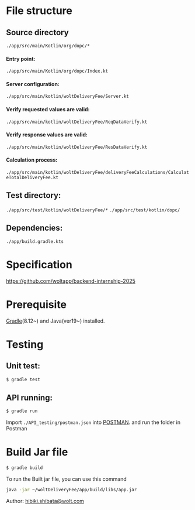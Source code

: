 # File structure
## Source directory
`./app/src/main/Kotlin/org/dopc/*`
#### Entry point: 
`./app/src/main/Kotlin/org/dopc/Index.kt`
#### Server configuration: 
`./app/src/main/kotlin/woltDeliveryFee/Server.kt`
#### Verify requested values are valid:
`./app/src/main/kotlin/woltDeliveryFee/ReqDataVerify.kt`
#### Verify response values are valid:
`./app/src/main/kotlin/woltDeliveryFee/ResDataVerify.kt`
#### Calculation process:
`./app/src/main/kotlin/woltDeliveryFee/deliveryFeeCalculations/CalculateTotalDeliveryFee.kt`

## Test directory:
`./app/src/test/kotlin/woltDeliveryFee/*`
`./app/src/test/kotlin/dopc/`


## Dependencies:
`./app/build.gradle.kts`

# Specification
https://github.com/woltapp/backend-internship-2025

# Prerequisite
[Gradle](https://gradle.org/)(8.12~) and Java(ver19~) installed.

# Testing
## Unit test: 
```bash
$ gradle test
```
## API running:
```bash
$ gradle run
```
Import `./API_testing/postman.json` into [POSTMAN](https://www.postman.com/).
and run the folder in Postman

# Build Jar file
```bash
$ gradle build
```
To run the Built jar file, you can use this command
```bash
java -jar ~/woltDeliveryFee/app/build/libs/app.jar
```

Author: hibiki.shibata@wolt.com
